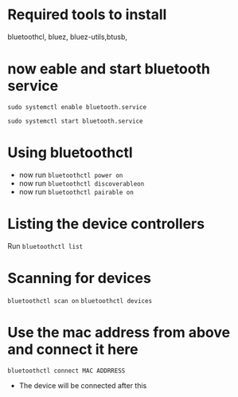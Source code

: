 # Required tools to install
bluetoothcl, bluez, bluez-utils,btusb,

# now eable and start bluetooth service

`sudo systemctl enable bluetooth.service`

`sudo systemctl start bluetooth.service`


# Using bluetoothctl
- now run `bluetoothctl power on`
- now run `bluetoothctl discoverableon`    
- now run `bluetoothctl pairable on`

# Listing the device controllers

Run `bluetoothctl list`


# Scanning for devices

`bluetoothctl scan on` 
`bluetoothctl devices`


# Use the mac address from above and connect it here

`bluetoothctl connect MAC ADDRRESS`

- The device will be connected after this


